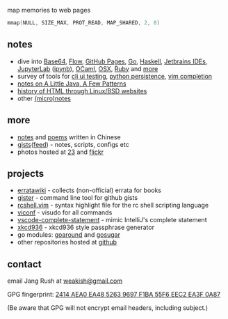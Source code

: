 map memories to web pages

```c
mmap(NULL, SIZE_MAX, PROT_READ, MAP_SHARED, 2, 0)
```

## notes

- dive into [Base64](dive-into/base64/), [Flow](dive-into/flow/), [GitHub Pages](dive-into/gh-pages/), [Go](dive-into/go/), [Haskell](dive-into/haskell/), [Jetbrains IDEs](dive-into/jetbrains/), [JupyterLab](dive-into/jupyter-lab/) ([ipynb](https://github.com/weakish/weakish.github.com/blob/master/dive-into/jupyter-lab.ipynb)), [OCaml](dive-into/ocaml/), [OSX](dive-into/osx/), [Ruby](dive-into/ruby/) and [more](dive-into/more/)
- survey of tools for [cli ui testing](cli/test/), [python persistence](python/persistence/), [vim completion](vim/completion/)
- [notes on A Little Java, A Few Patterns](java/a-little/)
- [history of HTML through Linux/BSD websites](web/html-history/)
- other [(micro)notes](log/)

## more

- [notes](/dapi/) and [poems](/poems/) written in Chinese
- [gists][]([feed][gist-feed]) - notes, scripts, configs etc
- photos hosted at [23][] and [flickr][]

[gists]: https://gist.github.com/weakish
[gist-feed]: https://gist.github.com/weakish.atom

[23]: http://www.23hq.com/weakish/album/list
[flickr]: https://www.flickr.com/photos/weakish/sets/

## projects

* [erratawiki][] - collects (non-official) errata for books
* [gister][] - command line tool for github gists
* [rcshell.vim][] - syntax highlight file for the rc shell scripting language
* [viconf][] - visudo for all commands
* [vscode-complete-statement] - mimic IntelliJ's complete statement
* [xkcd936][] - xkcd936 style passphrase generator
* go modules: [goaround][] and [gosugar][]
* other repositories hosted at [github][]

[erratawiki]: https://github.com/weakish/errata/wiki
[gister]: https://mmap.page/gister
[rcshell.vim]: http://www.vim.org/scripts/script.php?script_id=2880
[viconf]: https://mmap.page/viconf
[vscode-complete-statement]: https://marketplace.visualstudio.com/items?itemName=weakish.complete-statement
[xkcd936]: https://mmap.page/xkcd936
[goaround]: https://github.com/weakish/goaround
[gosugar]: https://github.com/weakish/gosugar
[github]: https://github.com/weakish/

## contact

email Jang Rush at <weakish@gmail.com>

GPG fingerprint: [2414 AEA0 EA48 5263 9697  F1BA 55F6 EEC2 EA3F 0A87][gpg]

(Be aware that GPG will not encrypt email headers, including subject.)

[gpg]: https://savannah.nongnu.org/people/viewgpg.php?user_id=65699
